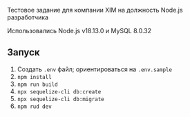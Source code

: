 Тестовое задание для компании XIM на должность Node.js разработчика

Использовались Node.js v18.13.0 и MySQL 8.0.32

## Запуск

1. Создать `.env` файл; ориентироваться на `.env.sample`
2. `npm install`
3. `npm run build`
4. `npx sequelize-cli db:create`
5. `npx sequelize-cli db:migrate`
6. `npm rud dev`
